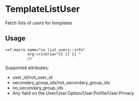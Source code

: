 # TemplateListUser

Fetch lists of users for templates

## Usage
```
<xf:macro name="sv_list_users::info"
          arg-criteria="{{ [] }} "
          />
```

Supported attributes;
- user_id/not_user_id
- secondary_group_ids/not_secondary_group_ids
- no_secondary_group_ids
- Any field on the User/User.Option/User.Profile/User.Privacy

